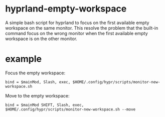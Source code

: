 # hyprland-empty-workspace
A simple bash script for hyprland to focus on the first available empty workspace on the same monitor. This resolve the problem that the built-in command focus on the wrong monitor when the first available empty workspace is on the other monitor.

# example
Focus the empty workspace:

```bind = $mainMod, Slash, exec, $HOME/.config/hypr/scripts/monitor-new-workspace.sh```

Move to the empty workspace:

```bind = $mainMod SHIFT, Slash, exec, $HOME/.config/hypr/scripts/monitor-new-workspace.sh --move```
